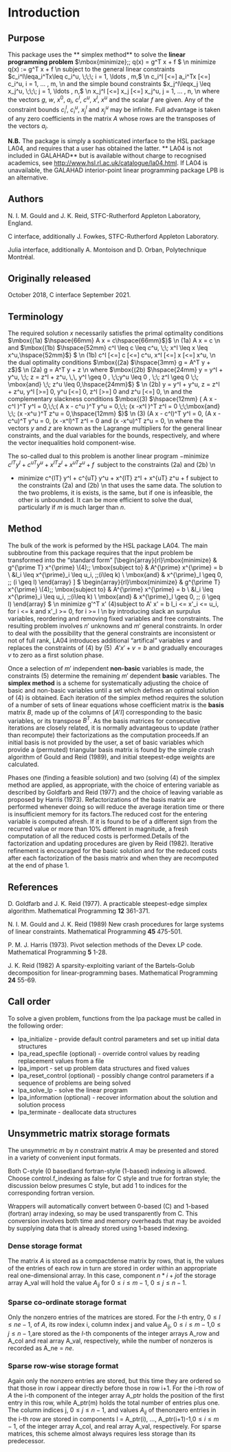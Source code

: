 # Introduction

## Purpose

This package uses the ** simplex method**
to solve the **linear programming problem**
$\mbox{minimize}\;\; q(x) = g^T x + f $
\n
minimize q(x) := g^T x + f
\n
subject to the general linear constraints
$c_i^l\leqa_i^Tx\leq c_i^u, \;\;\; i = 1, \ldots , m,$
\n
 c_i^l \[<=] a_i^Tx \[<=] c_i^u, i = 1, ... , m,
\n
and the simple bound constraints
$x_j^l\leqx_j \leq x_j^u, \;\;\; j = 1, \ldots , n,$
\n
 x_j^l \[<=] x_j \[<=] x_j^u, j = 1, ... , n,
\n
where the vectors $g$, $w$, $x^{0}$,
$a_i$, $c^l$, $c^u$, $x^l$,
$x^u$ and the scalar $f$ are given.
Any of the constraint bounds $c_i^l$, $c_i^u$,
$x_j^l$ and $x_j^u$ may be infinite.
Full advantage is taken of any zero coefficients in the matrix
$A$ whose rows are the transposes of the vectors $a_i$.

**N.B.** The package is simply a sophisticated interface to the
HSL package LA04, and requires that a user has obtained the latter.
** LA04 is not included in GALAHAD**
but is available without charge to recognised academics, see
http://www.hsl.rl.ac.uk/catalogue/la04.html. If LA04
is unavailable, the GALAHAD interior-point linear programming
package LPB is an alternative.

## Authors

N. I. M. Gould and J. K. Reid, STFC-Rutherford Appleton Laboratory,
England.

C interface, additionally J. Fowkes, STFC-Rutherford Appleton Laboratory.

Julia interface, additionally A. Montoison and D. Orban, Polytechnique Montréal.

## Originally released

October 2018, C interface September 2021.

## Terminology

The required solution $x$ necessarily satisfies
the primal optimality conditions
$\mbox{(1a) $\hspace{66mm} A x = c\hspace{66mm}$}$
\n
(1a) A x = c
\n
and
$\mbox{(1b) $\hspace{52mm} c^l \leq c \leq c^u, \;\; x^l \leq x \leq x^u,\hspace{52mm}$} $
\n
(1b) c^l \[<=] c \[<=] c^u, x^l \[<=] x \[<=] x^u,
\n
the dual optimality conditions
$\mbox{(2a) $\hspace{3mm} g = A^T y + z$}$
\n
(2a) g = A^T y + z
\n
where
$\mbox{(2b) $\hspace{24mm} y = y^l + y^u, \;\; z = z^l + z^u, \,\,
 y^l \geq 0 , \;\;y^u \leq 0 , \;\;
 z^l \geq 0 \;\; \mbox{and} \;\; z^u \leq 0,\hspace{24mm}$} $
\n
 (2b) y = y^l + y^u, z = z^l + z^u, y^l \[>=] 0, y^u \[<=] 0,
z^l \[>=] 0 and z^u \[<=] 0,
\n
and the complementary slackness conditions
$\mbox{(3) $\hspace{12mm}
( A x - c^l )^T y^l = 0,\;\;( A x - c^u )^T y^u = 0,\;\;
(x -x^l )^T z^l = 0 \;\;\mbox{and} \;\; (x -x^u )^T z^u = 0,\hspace{12mm} $}$
\n
(3) (A x - c^l)^T y^l = 0, (A x - c^u)^T y^u = 0,
(x -x^l)^T z^l = 0 and (x -x^u)^T z^u = 0,
\n
where the vectors $y$ and $z$ are
known as the Lagrange multipliers for
the general linear constraints, and the dual variables for the bounds,
respectively, and where the vector inequalities hold component-wise.

The so-called dual to this problem is another linear program
$- \mbox{minimize} \;\; c^{lT} y^l + c^{uT} y^u + x^{lT} z^l + x^{uT} z^u + f \;\; \mbox{subject to the constraints (2a) and (2b)}$
\n
- minimize c^{lT} y^l + c^{uT} y^u + x^{lT} z^l + x^{uT} z^u + f
subject to the constraints (2a) and (2b)
\n
that uses the same data. The solution to the two problems, it is exists,
is the same, but if one is infeasible, the other is unbounded. It can be
more efficient to solve the dual, particularly if $m$ is much larger
than $n$.

## Method

The bulk of the work is peformed by the HSL package LA04. The
main subbroutine from this package requires that the input problem
be transformed into the “standard form”
\[\begin{array}{rl}\mbox{minimize} & g^{\prime T} x^{\prime} \\(4)\;\; \mbox{subject to} & A^{\prime} x^{\prime} = b \\ &l_i \leq x^{\prime}_i \leq u_i, \;\;(i\leq k) \\ \mbox{and} & x^{\prime}_l \geq 0, \;\; (i \geq l) \end{array} \]
$ \begin{array}{rl}\mbox{minimize} & g^{\prime T} x^{\prime} \\(4)\;\; \mbox{subject to} & A^{\prime} x^{\prime} = b \\ &l_i \leq x^{\prime}_i \leq u_i, \;\;(i\leq k) \\ \mbox{and} & x^{\prime}_l \geq 0, \;\; (i \geq l) \end{array} $
\n
 minimize g'^T x'
(4)subject to A' x' = b
l_i <= x'_i <= u_i, for i <= k
and x'_l >= 0, for i >= l
\n
by introducing slack an surpulus variables, reordering and
removing fixed variables and free constraints. The resulting
problem involves $n'$ unknowns and $m'$ general constraints.
In order to deal with the possibility that the general constraints
are inconsistent or not of full rank,
LA04 introduces additional “artifical” variables $v$ and replaces
the constraints of (4) by
$(5) \;\; A' x' + v = b$
and gradually encourages $v$ to zero as a first solution phase.

Once a selection of $m'$ independent **non-basic** variables
is made, the constraints (5) determine the remaining $m'$
dependent **basic** variables. The **simplex method** is a
scheme for systematically adjusting the choice of basic and non-basic
variables until a set which defines an optimal solution of (4) is
obtained. Each iteration of the simplex method requires the solution
of a number of sets of linear equations whose coefficient matrix is
the **basis** matrix $B$, made up of the columns of
$[A'$$I]$ corresponding to the basic variables, or its transpose
$B^T$. As the basis matrices for consecutive iterations are
closely related, it is normally advantageous to update (rather than
recompute) their factorizations as the computation proceeds.If an
initial basis is not provided by the user, a set of basic variables
which provide a (permuted) triangular basis matrix is found by the
simple crash algorithm of Gould and Reid (1989), and initial
steepest-edge weights are calculated.

Phases one (finding a feasible solution) and two (solving (4)
of the simplex method are applied, as appropriate, with the choice of
entering variable as described by Goldfarb and Reid (1977) and the
choice of leaving variable as proposed by Harris (1973).
Refactorizations of the basis matrix are performed whenever doing so
will reduce the average iteration time or there is insufficient memory
for its factors.The reduced cost for the entering variable is
computed afresh. If it is found to be of a different sign from the
recurred value or more than 10\% different in magnitude, a fresh
computation of all the reduced costs is performed.Details of the
factorization and updating procedures are given by Reid (1982).
Iterative refinement is encouraged for the basic solution and for the
reduced costs after each factorization of the basis matrix and when
they are recomputed at the end of phase 1.

## References

D. Goldfarb and J. K. Reid (1977).
A practicable steepest-edge simplex algorithm.
Mathematical Programming **12** 361-371.

N. I. M. Gould and J. K. Reid (1989)
New crash procedures for large systems of linear constraints.
Mathematical Programming **45** 475-501.

P. M. J. Harris (1973).
Pivot selection methods of the Devex LP code.
Mathematical Programming **5** 1-28.

J. K. Reid (1982)
A sparsity-exploiting variant of the Bartels-Golub
decomposition for linear-programming bases.
Mathematical Programming **24** 55-69.

## Call order

To solve a given problem, functions from the lpa package must be called
in the following order:

- lpa\_initialize - provide default control parameters and set up initial data structures
- lpa\_read\_specfile (optional) - override control values by reading replacement values from a file
- lpa\_import - set up problem data structures and fixed values
- lpa\_reset\_control (optional) - possibly change control parameters if a sequence of problems are being solved
- lpa\_solve_lp - solve the linear program
- lpa\_information (optional) - recover information about the solution and solution process
- lpa\_terminate - deallocate data structures

##  Unsymmetric matrix storage formats

The unsymmetric $m$ by $n$ constraint matrix $A$ may be presented
and stored in a variety of convenient input formats.

Both C-style (0 based)and fortran-style (1-based) indexing is allowed.
Choose control.f_indexing as false for C style and true for
fortran style; the discussion below presumes C style, but add 1 to
indices for the corresponding fortran version.

Wrappers will automatically convert between 0-based (C) and 1-based
(fortran) array indexing, so may be used transparently from C. This
conversion involves both time and memory overheads that may be avoided
by supplying data that is already stored using 1-based indexing.

### Dense storage format

The matrix $A$ is stored as a compactdense matrix by rows, that is,
the values of the entries of each row in turn are
stored in order within an appropriate real one-dimensional array.
In this case, component $n \ast i + j$of the storage array A_val
will hold the value $A_{ij}$ for $0 \leq i \leq m-1$,
$0 \leq j \leq n-1$.

###  Sparse co-ordinate storage format

Only the nonzero entries of the matrices are stored.
For the $l$-th entry, $0 \leq l \leq ne-1$, of $A$,
its row index i, column index j
and value $A_{ij}$,
$0 \leq i \leq m-1$,$0 \leq j \leq n-1$,are stored as
the $l$-th components of the integer arrays A_row and
A_col and real array A_val, respectively, while the number of nonzeros
is recorded as A_ne = $ne$.

###  Sparse row-wise storage format

Again only the nonzero entries are stored, but this time
they are ordered so that those in row i appear directly before those
in row i+1. For the i-th row of $A$ the i-th component of the
integer array A_ptr holds the position of the first entry in this row,
while A_ptr(m) holds the total number of entries plus one.
The column indices j, $0 \leq j \leq n-1$, and values
$A_{ij}$ of thenonzero entries in the i-th row are stored in components
l = A_ptr(i), $\ldots$, A_ptr(i+1)-1,$0 \leq i \leq m-1$,
of the integer array A_col, and real array A_val, respectively.
For sparse matrices, this scheme almost always requires less storage than
its predecessor.
